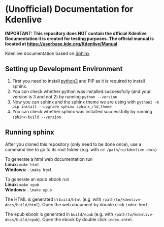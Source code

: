 # (Unofficial) Documentation for Kdenlive

**IMPORTANT: This repository does NOT contain the official Kdenlive Documentation it is created for testing purposes. The official manual is located at https://userbase.kde.org/Kdenlive/Manual**

Kdenlive documentation based on [Sphinx](https://www.sphinx-doc.org)

## Setting up Development Environment

1. First you need to install [python3](https://www.python.org) and PIP as it is required to install sphinx.
2. You can check whether python was installed successfully (and your version is 3 and not 2) by running `python --version`
3. Now you can sphinx and the sphinx theme we are using with `python3 -m pip install --upgrade sphinx sphinx_rtd_theme`
4. You can check whether sphinx was installed successfully by running `sphinx-build --version`

## Running sphinx

After you cloned this repository (only need to be done once), use a command line to go to its root folder (e.g. with `cd /path/to/kdenlive-docs`)

To generate a html web documentation run  
**Linux:** `make html`  
**Windows:** `.\make html`

To generate an epub ebook run  
**Linux:** `make epub`  
**Windows:** `.\make epub`


The HTML is generated in `build/html` (e.g. with `/path/to/kdenlive-docs/build/html`). Open the web document by double click `index.html`.

The epub ebook is generated in `build/epub` (e.g. with `/path/to/kdenlive-docs/build/epub`). Open the ebook by double click `index.xhtml`.
